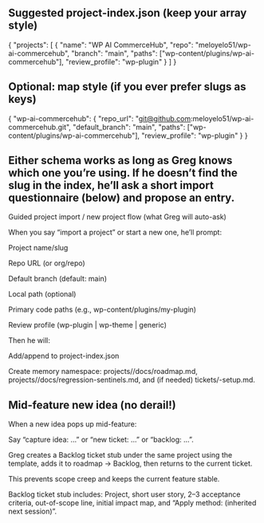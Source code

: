 ## Suggested project-index.json (keep your array style)
{
  "projects": [
    {
      "name": "WP AI CommerceHub",
      "repo": "meloyelo51/wp-ai-commercehub",
      "branch": "main",
      "paths": ["wp-content/plugins/wp-ai-commercehub"],
      "review_profile": "wp-plugin"
    }
  ]
}


## Optional: map style (if you ever prefer slugs as keys)
{
  "wp-ai-commercehub": {
    "repo_url": "git@github.com:meloyelo51/wp-ai-commercehub.git",
    "default_branch": "main",
    "paths": ["wp-content/plugins/wp-ai-commercehub"],
    "review_profile": "wp-plugin"
  }
}


## Either schema works as long as Greg knows which one you’re using. If he doesn’t find the slug in the index, he’ll ask a short import questionnaire (below) and propose an entry.
Guided project import / new project flow (what Greg will auto-ask)

When you say “import a project” or start a new one, he’ll prompt:

Project name/slug

Repo URL (or org/repo)

Default branch (default: main)

Local path (optional)

Primary code paths (e.g., wp-content/plugins/my-plugin)

Review profile (wp-plugin | wp-theme | generic)

Then he will:

Add/append to project-index.json

Create memory namespace:
projects/<slug>/docs/roadmap.md,
projects/<slug>/docs/regression-sentinels.md, and (if needed) tickets/<slug>-setup.md.


## Mid-feature new idea (no derail!)
When a new idea pops up mid-feature:

Say “capture idea: …” or “new ticket: …” or “backlog: …”.

Greg creates a Backlog ticket stub under the same project using the template, adds it to roadmap → Backlog, then returns to the current ticket.

This prevents scope creep and keeps the current feature stable.

Backlog ticket stub includes: Project, short user story, 2–3 acceptance criteria, out-of-scope line, initial impact map, and “Apply method: (inherited next session)”.